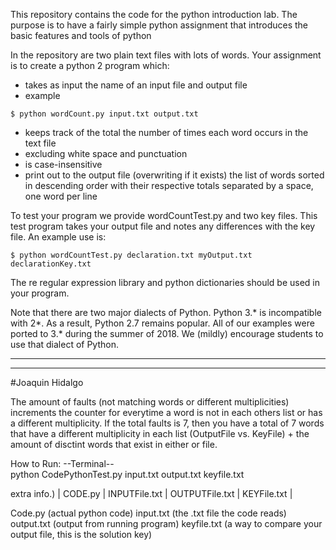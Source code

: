 This repository contains the code for the python introduction lab. The
purpose is to have a fairly simple python assignment that introduces
the basic features and tools of python

In the repository are two plain text files with lots of words. Your
assignment is to create a python 2 program which:
* takes as input the name of an input file and output file
* example

`$ python wordCount.py input.txt output.txt`
* keeps track of the total the number of times each word occurs in the text file 
* excluding white space and punctuation
* is case-insensitive
* print out to the output file (overwriting if it exists) the list of
  words sorted in descending order with their respective totals
  separated by a space, one word per line

To test your program we provide wordCountTest.py and two key
files. This test program takes your output file and notes any
differences with the key file. An example use is:

`$ python wordCountTest.py declaration.txt myOutput.txt declarationKey.txt`

The re regular expression library and python dictionaries should be
used in your program. 

Note that there are two major dialects of Python.  Python 3.* is
incompatible with 2*.  As a result, Python 2.7 remains popular.  All
of our examples were ported to 3.* during the summer of 2018.  We (mildly)
encourage students to use that dialect of Python.


-----------------------------------------------------
-----------------------------------------------------
#Joaquin Hidalgo

The amount of faults (not matching words or different multiplicities) increments the counter for everytime a word is not in each others list or has a different multiplicity.
  If the total faults is 7, then you have a total of 7 words that have a different multiplicity in each list (OutputFile vs. KeyFile) + the amount of     disctint words that exist in either or file.
  
 
 
How to Run:
--Terminal--  
python   CodePythonTest.py   input.txt   output.txt   keyfile.txt  
  
  
  
extra info.)
| CODE.py | INPUTFile.txt  | OUTPUTFile.txt  | KEYFile.txt  |

Code.py      (actual python code)
input.txt    (the .txt file the code reads)
output.txt   (output from running program)
keyfile.txt  (a way to compare your output file, this is the solution key)
